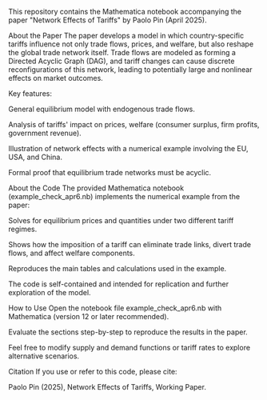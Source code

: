 This repository contains the Mathematica notebook accompanying the paper "Network Effects of Tariffs" by Paolo Pin (April 2025).

About the Paper
The paper develops a model in which country-specific tariffs influence not only trade flows, prices, and welfare, but also reshape the global trade network itself. Trade flows are modeled as forming a Directed Acyclic Graph (DAG), and tariff changes can cause discrete reconfigurations of this network, leading to potentially large and nonlinear effects on market outcomes.

Key features:

General equilibrium model with endogenous trade flows.

Analysis of tariffs' impact on prices, welfare (consumer surplus, firm profits, government revenue).

Illustration of network effects with a numerical example involving the EU, USA, and China.

Formal proof that equilibrium trade networks must be acyclic.

About the Code
The provided Mathematica notebook (example_check_apr6.nb) implements the numerical example from the paper:

Solves for equilibrium prices and quantities under two different tariff regimes.

Shows how the imposition of a tariff can eliminate trade links, divert trade flows, and affect welfare components.

Reproduces the main tables and calculations used in the example.

The code is self-contained and intended for replication and further exploration of the model.

How to Use
Open the notebook file example_check_apr6.nb with Mathematica (version 12 or later recommended).

Evaluate the sections step-by-step to reproduce the results in the paper.

Feel free to modify supply and demand functions or tariff rates to explore alternative scenarios.

Citation
If you use or refer to this code, please cite:

Paolo Pin (2025), Network Effects of Tariffs, Working Paper.
